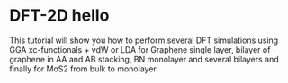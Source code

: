 # DFT-2D     hello
This tutorial will show you how to perform several DFT simulations using GGA xc-functionals + vdW or LDA for Graphene single layer, bilayer of graphene in AA and AB stacking, BN monolayer and several bilayers
and finally for MoS2 from bulk to monolayer.
